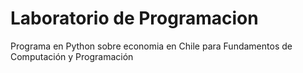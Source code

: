 # Laboratorio de Programacion
Programa en Python sobre economia en Chile para Fundamentos de Computación y Programación

